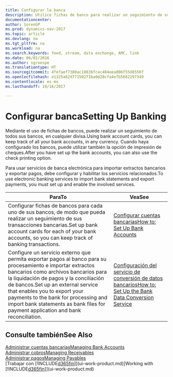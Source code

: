 ```yaml
---
title: Configurar la banca
description: Utilice fichas de banco para realizar un seguimiento de sus cuentas bancarias y configurar las fuentes de bancos para intercambiar datos.
documentationcenter: 
author: SorenGP
ms.prod: dynamics-nav-2017
ms.topic: article
ms.devlang: na
ms.tgt_pltfrm: na
ms.workload: na
ms.search.keywords: feed, stream, data exchange, AMC, link
ms.date: 06/02/2016
ms.author: sgroespe
ms.translationtype: HT
ms.sourcegitcommit: 4fefaef7380ac10836fcac404eea006f55d8556f
ms.openlocfilehash: e1325a62d771502f1ba0d28cfa4efb5682297349
ms.contentlocale: es-mx
ms.lasthandoff: 10/16/2017

---
```

# <a name="setting-up-banking"></a><span data-ttu-id="80c0b-103">Configurar banca</span><span class="sxs-lookup"><span data-stu-id="80c0b-103">Setting Up Banking</span></span>
<span data-ttu-id="80c0b-104">Mediante el uso de fichas de bancos, puede realizar un seguimiento de todos sus bancos, en cualquier divisa.</span><span class="sxs-lookup"><span data-stu-id="80c0b-104">Using bank account cards, you can keep track of all your bank accounts, in any currency.</span></span> <span data-ttu-id="80c0b-105">Cuando haya configurado los bancos, puede utilizar también la opción de impresión de cheques.</span><span class="sxs-lookup"><span data-stu-id="80c0b-105">After you have set up the bank accounts, you can also use the check printing option.</span></span>

<span data-ttu-id="80c0b-106">Para usar servicios de banca electrónica para importar extractos bancarios y exportar pagos, debe configurar y habilitar los servicios relacionados.</span><span class="sxs-lookup"><span data-stu-id="80c0b-106">To use electronic banking services to import bank statements and  export payments, you must set up and enable the involved services.</span></span>

| <span data-ttu-id="80c0b-107">Para</span><span class="sxs-lookup"><span data-stu-id="80c0b-107">To</span></span> | <span data-ttu-id="80c0b-108">Vea</span><span class="sxs-lookup"><span data-stu-id="80c0b-108">See</span></span> |
| --- | --- |
| <span data-ttu-id="80c0b-109">Configurar fichas de bancos para cada uno de sus bancos, de modo que pueda realizar un seguimiento de sus transacciones bancarias.</span><span class="sxs-lookup"><span data-stu-id="80c0b-109">Set up bank account cards for each of your bank accounts, so you can keep track of banking transactions.</span></span> |[<span data-ttu-id="80c0b-110">Configurar cuentas bancarias</span><span class="sxs-lookup"><span data-stu-id="80c0b-110">How to: Set Up Bank Accounts</span></span>](bank-how-setup-bank-accounts.md) |
| <span data-ttu-id="80c0b-111">Configure un servicio externo que permita exportar pagos al banco para su procesamiento e importar extractos bancarios como archivos bancarios para la liquidación de pagos y la conciliación de bancos.</span><span class="sxs-lookup"><span data-stu-id="80c0b-111">Set up an external service that enables you to export your payments to the bank for processing  and import bank statements as bank files for payment application and bank reconciliation.</span></span> |[<span data-ttu-id="80c0b-112">Configuración del servicio de conversión de datos bancarios</span><span class="sxs-lookup"><span data-stu-id="80c0b-112">How to: Set Up the Bank Data Conversion Service</span></span>](bank-how-setup-bank-data-conversion-service.md) |

## <a name="see-also"></a><span data-ttu-id="80c0b-113">Consulte también</span><span class="sxs-lookup"><span data-stu-id="80c0b-113">See Also</span></span>
[<span data-ttu-id="80c0b-114">Administrar cuentas bancarias</span><span class="sxs-lookup"><span data-stu-id="80c0b-114">Managing Bank Accounts</span></span>](bank-manage-bank-accounts.md)  
[<span data-ttu-id="80c0b-115">Administrar cobros</span><span class="sxs-lookup"><span data-stu-id="80c0b-115">Managing Receivables</span></span>](receivables-manage-receivables.md)  
[<span data-ttu-id="80c0b-116">Administrar pagos</span><span class="sxs-lookup"><span data-stu-id="80c0b-116">Managing Payables</span></span>](payables-manage-payables.md)  
<span data-ttu-id="80c0b-117">[Trabajar con [!INCLUDE[d365fin](includes/d365fin_md.md)]](ui-work-product.md)</span><span class="sxs-lookup"><span data-stu-id="80c0b-117">[Working with [!INCLUDE[d365fin](includes/d365fin_md.md)]](ui-work-product.md)</span></span>

